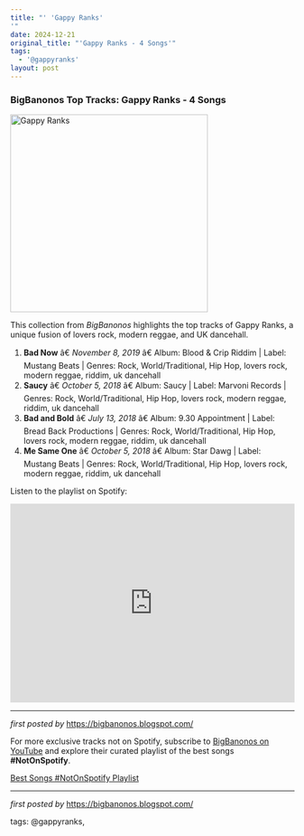 ```yaml
---
title: "' 'Gappy Ranks'
'"
date: 2024-12-21
original_title: "'Gappy Ranks - 4 Songs'"
tags:
  - '@gappyranks'
layout: post
---
```

<h3>BigBanonos Top Tracks: Gappy Ranks - 4 Songs</h3>
<div class="separator"> <a href="https://i1.sndcdn.com/artworks-000021441020-9ypkpl-t500x500.jpg" > <img alt="Gappy Ranks" border="0" height="350" src="https://i1.sndcdn.com/artworks-000021441020-9ypkpl-t500x500.jpg" /> </a>
</div> <p>This collection from <em>BigBanonos</em> highlights the top tracks of Gappy Ranks, a unique fusion of lovers rock, modern reggae, and UK dancehall.</p> <ol> <li><strong>Bad Now</strong> â€ <em>November 8, 2019</em> â€ Album: Blood & Crip Riddim | Label: Mustang Beats | Genres: Rock, World/Traditional, Hip Hop, lovers rock, modern reggae, riddim, uk dancehall</li> <li><strong>Saucy</strong> â€ <em>October 5, 2018</em> â€ Album: Saucy | Label: Marvoni Records | Genres: Rock, World/Traditional, Hip Hop, lovers rock, modern reggae, riddim, uk dancehall</li> <li><strong>Bad and Bold</strong> â€ <em>July 13, 2018</em> â€ Album: 9.30 Appointment | Label: Bread Back Productions | Genres: Rock, World/Traditional, Hip Hop, lovers rock, modern reggae, riddim, uk dancehall</li> <li><strong>Me Same One</strong> â€ <em>October 5, 2018</em> â€ Album: Star Dawg | Label: Mustang Beats | Genres: Rock, World/Traditional, Hip Hop, lovers rock, modern reggae, riddim, uk dancehall</li>
</ol> <p>Listen to the playlist on Spotify:</p>
<iframe src="https://open.spotify.com/embed/playlist/4ueTzamOb6skCp6jYcZWQV?utm_source=generator" width="100%" height="352" frameBorder="0" allowfullscreen="" allow="autoplay; clipboard-write; encrypted-media; fullscreen; picture-in-picture" loading="lazy"></iframe> <hr />
<p><em>first posted by</em> <a href="https://bigbanonos.blogspot.com/" rel="noopener" target="_new">https://bigbanonos.blogspot.com/</a></p>


<!--Subscribe and Playlist Links-->
<div>
    <p>For more exclusive tracks not on Spotify, subscribe to <a href="https://www.youtube.com/@BigBanonos" target="_blank">BigBanonos on YouTube</a> and explore their curated playlist of the best songs <strong>#NotOnSpotify</strong>.</p>
    <p><a href="https://www.youtube.com/playlist?list=PLtuNtuTatqI0kFahUCbtbfenC_ET5O_tr" target="_blank">Best Songs #NotOnSpotify Playlist<br /></a></p></div>

<hr />

<p><em>first posted by</em> <a href="https://bigbanonos.blogspot.com/" rel="noopener" target="_new">https://bigbanonos.blogspot.com/</a></p>

<p>tags: @gappyranks,</p>
